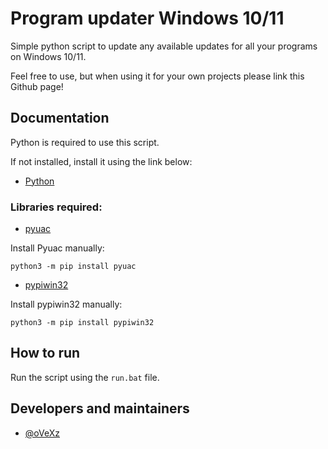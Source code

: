 # Program updater Windows 10/11

Simple python script to update any available updates for all your programs on Windows 10/11.

Feel free to use, but when using it for your own projects please link this Github page!


## Documentation

Python is required to use this script.

If not installed, install it using the link below:

- [Python](https://www.python.org/ftp/python/3.11.2/python-3.11.2-amd64.exe)


### Libraries required:

- [pyuac](https://pypi.org/project/pyuac/)

Install Pyuac manually:
```
python3 -m pip install pyuac
```

- [pypiwin32](https://pypi.org/project/pypiwin32//)

Install pypiwin32 manually:
```
python3 -m pip install pypiwin32
```


## How to run

Run the script using the `run.bat` file.


## Developers and maintainers

- [@oVeXz](https://github.com/oVeXz)
